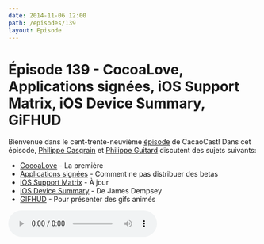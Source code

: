```yaml
---
date: 2014-11-06 12:00
path: /episodes/139
layout: Episode
---
```

# Épisode 139 - CocoaLove, Applications signées, iOS Support Matrix, iOS Device Summary, GiFHUD
<p>Bienvenue dans le cent-trente-neuvième <a href="https://archive.org/download/cacaocast/cacaocast_139.m4a" title="CacaoCast Episode 139">épisode</a> de CacaoCast! Dans cet épisode, <a href="http://www.twitter.com/philippec" title="Philippe Casgrain sur Twitter">Philippe Casgrain</a> et <a href="http://www.twitter.com/philippeguitard" title="Philippe Guitard sur Twitter">Philippe Guitard</a> discutent des sujets suivants:</p>
<ul><li><a href="http://cocoalove.org" title="CocoaLove">CocoaLove</a> - La première</li>
<li><a href="https://twitter.com/CKeypad/status/527531365177511936" title="Applications signées">Applications signées</a> - Comment ne pas distribuer des betas</li>
<li><a href="http://iossupportmatrix.com" title="iOS Support Matrix">iOS Support Matrix</a> - À jour</li>
<li><a href="http://jamesdempsey.net/ios-device-summary/" title="iOS Device Summary">iOS Device Summary</a> - De James Dempsey</li>
<li><a href="https://github.com/cemolcay/GiFHUD" title="GIFHUD">GIFHUD</a> - Pour présenter des gifs animés</li>
</ul>
<p><audio controls><source src="https://archive.org/download/cacaocast/cacaocast_139.m4a" type="audio/mpeg"><source src="https://archive.org/download/cacaocast/cacaocast_139.m4a" type="audio/mp4">Votre navigateur ne supporte pas l'élément audio / Your browser does not support the audio element.</audio></p>
